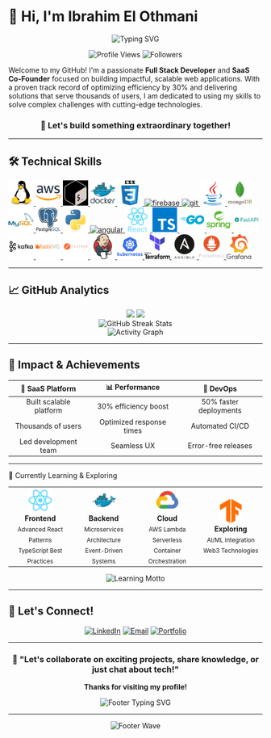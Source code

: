 # 👋 Hi, I'm Ibrahim El Othmani

<div align="center">
  <img src="https://readme-typing-svg.herokuapp.com?font=Fira+Code&size=28&duration=3000&pause=1000&color=58A6FF&center=true&vCenter=true&width=600&lines=Full+Stack+Developer;SaaS+Co-Founder;Problem+Solver;Innovation+Enthusiast" alt="Typing SVG" />
</div>

<p align="center">
  <img src="https://komarev.com/ghpvc/?username=ibrahimelothmani&label=Profile%20Views&color=58a6ff&style=flat-square" alt="Profile Views" />
  <img src="https://img.shields.io/github/followers/ibrahimelothmani?label=Followers&style=flat-square&color=58a6ff" alt="Followers" />
</p>

Welcome to my GitHub! I'm a passionate **Full Stack Developer** and **SaaS Co-Founder** focused on building impactful, scalable web applications. With a proven track record of optimizing efficiency by 30% and delivering solutions that serve thousands of users, I am dedicated to using my skills to solve complex challenges with cutting-edge technologies.

<div align="center">
  <h3>🚀 Let's build something extraordinary together!</h3>
</div>

---

## 🛠️ Technical Skills

<p align="left">
  <!-- Linux -->
<a href="https://www.linux.org/" rel="nofollow">
  <img src="https://raw.githubusercontent.com/devicons/devicon/master/icons/linux/linux-original.svg" alt="linux" width="50" height="50" style="max-width: 100%; background-color: transparent;">
</a>

  <!-- AWS -->
  <a href="https://aws.amazon.com" rel="nofollow">
    <img src="https://raw.githubusercontent.com/devicons/devicon/master/icons/amazonwebservices/amazonwebservices-original-wordmark.svg" alt="aws" width="50" height="50" style="max-width: 100%;">
  </a>
  
<!-- Bash -->
<a href="https://www.gnu.org/software/bash/" rel="nofollow">
  <img src="https://raw.githubusercontent.com/devicons/devicon/master/icons/bash/bash-original.svg" alt="bash" width="50" height="50" style="max-width: 100%; filter: invert(1);">
</a>
  
  <!-- Docker -->
  <a href="https://www.docker.com/" rel="nofollow">
    <img src="https://raw.githubusercontent.com/devicons/devicon/master/icons/docker/docker-original-wordmark.svg" alt="docker" width="50" height="50" style="max-width: 100%;">
  </a>
  
  <!-- CSS3 -->
  <a href="https://www.w3schools.com/css/" rel="nofollow">
    <img src="https://raw.githubusercontent.com/devicons/devicon/master/icons/css3/css3-original-wordmark.svg" alt="css3" width="50" height="50" style="max-width: 100%;">
  </a>
  
  <!-- Firebase -->
  <a href="https://firebase.google.com/" rel="nofollow">
    <img src="https://camo.githubusercontent.com/f19579bd4b5f0b9812474d8109d5882710dad0399d94497a26ea79dc01dea234/68747470733a2f2f7777772e766563746f726c6f676f2e7a6f6e652f6c6f676f732f66697265626173652f66697265626173652d69636f6e2e737667" alt="firebase" width="50" height="50" style="max-width: 100%;">
  </a>
  
  <!-- Git -->
  <a href="https://git-scm.com/" rel="nofollow">
    <img src="https://camo.githubusercontent.com/ff5301ef7472dbdf522b776167a8af8c326299fe8175e53f6b052bbcc04533e3/68747470733a2f2f7777772e766563746f726c6f676f2e7a6f6e652f6c6f676f732f6769742d73636d2f6769742d73636d2d69636f6e2e737667" alt="git" width="50" height="50" style="max-width: 100%;">
  </a>
  
  <!-- Java -->
  <a href="https://www.java.com" rel="nofollow">
    <img src="https://raw.githubusercontent.com/devicons/devicon/master/icons/java/java-original.svg" alt="java" width="50" height="50" style="max-width: 100%;">
  </a>
  
  <!-- MongoDB -->
  <a href="https://www.mongodb.com/" rel="nofollow">
    <img src="https://raw.githubusercontent.com/devicons/devicon/master/icons/mongodb/mongodb-original-wordmark.svg" alt="mongodb" width="50" height="50" style="max-width: 100%;">
  </a>
  
  <!-- MySQL -->
  <a href="https://www.mysql.com/" rel="nofollow">
    <img src="https://raw.githubusercontent.com/devicons/devicon/master/icons/mysql/mysql-original-wordmark.svg" alt="mysql" width="50" height="50" style="max-width: 100%;">
  </a>

  <!-- PostgreSQL -->
  <a href="https://www.postgresql.org" rel="nofollow">
    <img src="https://raw.githubusercontent.com/devicons/devicon/master/icons/postgresql/postgresql-original-wordmark.svg" alt="postgresql" width="50" height="50" style="max-width: 100%;">
  </a>
  
  <!-- Python -->
  <a href="https://www.python.org" rel="nofollow">
    <img src="https://raw.githubusercontent.com/devicons/devicon/master/icons/python/python-original.svg" alt="python" width="50" height="50" style="max-width: 100%;">
  </a>

  <!-- Angular -->
  <a href="https://angular.io" rel="nofollow">
    <img src="https://camo.githubusercontent.com/02dd9abf6d6830d335436073ba11481772e6f21353cdaf72e6d4459c93dcb3ca/68747470733a2f2f616e67756c61722e696f2f6173736574732f696d616765732f6c6f676f732f616e67756c61722f616e67756c61722e737667" alt="angular" width="50" height="50" style="max-width: 100%;">
  </a>
  
  <!-- React -->
  <a href="https://reactjs.org/" rel="nofollow">
    <img src="https://raw.githubusercontent.com/devicons/devicon/master/icons/react/react-original-wordmark.svg" alt="react" width="50" height="50" style="max-width: 100%;">
  </a>
  
  <!-- TypeScript -->
  <a href="https://www.typescriptlang.org/" rel="nofollow">
    <img src="https://raw.githubusercontent.com/devicons/devicon/master/icons/typescript/typescript-original.svg" alt="typescript" width="50" height="50" style="max-width: 100%;">
  </a>

  <!-- Go -->
  <a href="https://golang.org" rel="nofollow">
    <img src="https://raw.githubusercontent.com/devicons/devicon/master/icons/go/go-original-wordmark.svg" alt="go" width="50" height="50" style="max-width: 100%;">
  </a>

  <!-- Spring Boot -->
<a href="https://spring.io/projects/spring-boot" rel="nofollow">
  <img src="https://raw.githubusercontent.com/devicons/devicon/master/icons/spring/spring-original-wordmark.svg" alt="spring-boot" width="50" height="50" style="max-width: 100%; background-color: transparent;">
</a>

<!-- FastAPI -->
<a href="https://fastapi.tiangolo.com/" rel="nofollow">
  <img src="https://raw.githubusercontent.com/devicons/devicon/master/icons/fastapi/fastapi-original-wordmark.svg" alt="fastapi" width="50" height="50" style="max-width: 100%; background-color: transparent;">
</a>

<!-- Kafka -->
<a href="https://kafka.apache.org/" rel="nofollow">
  <img src="https://raw.githubusercontent.com/devicons/devicon/master/icons/apachekafka/apachekafka-original-wordmark.svg" alt="kafka" width="50" height="50" style="max-width: 100%; background-color: transparent;">
</a>


<!-- RabbitMQ -->
<a href="https://www.rabbitmq.com/" rel="nofollow">
  <img src="https://raw.githubusercontent.com/devicons/devicon/master/icons/rabbitmq/rabbitmq-original-wordmark.svg" alt="rabbitmq" width="50" height="50" style="max-width: 100%; background-color: transparent;">
</a>

<!-- Postman -->
<a href="https://www.postman.com/" rel="nofollow">
  <img src="https://raw.githubusercontent.com/devicons/devicon/master/icons/postman/postman-original-wordmark.svg" alt="postman" width="50" height="50" style="max-width: 100%; background-color: transparent;">
</a>

<!-- Jenkins -->
<a href="https://www.jenkins.io/" rel="nofollow">
  <img src="https://raw.githubusercontent.com/devicons/devicon/master/icons/jenkins/jenkins-original.svg" alt="jenkins" width="50" height="50" style="max-width: 100%;">
</a>

  <!-- Kubernetes -->
  <a href="https://kubernetes.io/" rel="nofollow">
    <img src="https://raw.githubusercontent.com/devicons/devicon/master/icons/kubernetes/kubernetes-plain-wordmark.svg" alt="kubernetes" width="50" height="50" style="max-width: 100%;">
  </a>

  <!-- Terraform -->
  <a href="https://www.terraform.io/" rel="nofollow">
    <img src="https://raw.githubusercontent.com/devicons/devicon/master/icons/terraform/terraform-original-wordmark.svg" alt="terraform" width="50" height="50" style="max-width: 100%;">
  </a>

  <!-- Ansible -->
  <a href="https://www.ansible.com/" rel="nofollow">
    <img src="https://raw.githubusercontent.com/devicons/devicon/master/icons/ansible/ansible-original-wordmark.svg" alt="ansible" width="50" height="50" style="max-width: 100%;">
  </a>

  <!-- Prometheus -->
  <a href="https://prometheus.io/" rel="nofollow">
    <img src="https://raw.githubusercontent.com/devicons/devicon/master/icons/prometheus/prometheus-original-wordmark.svg" alt="prometheus" width="50" height="50" style="max-width: 100%;">
  </a>

  <!-- Grafana -->
  <a href="https://grafana.com/" rel="nofollow">
    <img src="https://raw.githubusercontent.com/devicons/devicon/master/icons/grafana/grafana-original-wordmark.svg" alt="grafana" width="50" height="50" style="max-width: 100%;">
  </a>
</p>

---

## 📈 GitHub Analytics

<div align="center">
  <img height="180em" src="https://github-readme-stats.vercel.app/api?username=ibrahimelothmani&show_icons=true&count_private=true&hide=prs&theme=tokyonight&hide_title=true&hide_border=true&bg_color=0d1117&title_color=58a6ff&icon_color=58a6ff&text_color=c9d1d9"/>
  <img height="180em" src="https://github-readme-stats.vercel.app/api/top-langs/?username=ibrahimelothmani&layout=compact&langs_count=8&theme=tokyonight&hide_title=true&hide_border=true&bg_color=0d1117&title_color=58a6ff&text_color=c9d1d9"/>
</div>

<div align="center">
  <img src="https://github-readme-streak-stats.herokuapp.com/?user=ibrahimelothmani&theme=tokyonight&hide_border=true&background=0d1117&stroke=58a6ff&ring=58a6ff&fire=58a6ff&currStreakLabel=c9d1d9&sideLabels=c9d1d9&currStreakNum=58a6ff&sideNums=58a6ff" alt="GitHub Streak Stats" />
</div>

<div align="center">
  <img src="https://github-readme-activity-graph.vercel.app/graph?username=ibrahimelothmani&theme=tokyo-night&hide_border=true&bg_color=0d1117&color=c9d1d9&line=58a6ff&point=58a6ff" alt="Activity Graph" />
</div>

---

## 🎯 Impact & Achievements

<div align="center">
  
| 🚀 **SaaS Platform** | 📊 **Performance** | 🔄 **DevOps** |
|:---:|:---:|:---:|
| Built scalable platform | 30% efficiency boost | 50% faster deployments |
| Thousands of users | Optimized response times | Automated CI/CD |
| Led development team | Seamless UX | Error-free releases |

</div>

---

🌱 Currently Learning & Exploring
<div align="center">
<table>
<tr>
<td align="center" width="25%">
<img src="https://raw.githubusercontent.com/devicons/devicon/master/icons/react/react-original.svg" width="48" height="48" alt="React"/>
<br><strong>Frontend</strong>
<br><sub>Advanced React Patterns</sub>
<br><sub>TypeScript Best Practices</sub>
</td>
<td align="center" width="25%">
<img src="https://raw.githubusercontent.com/devicons/devicon/master/icons/docker/docker-original.svg" width="48" height="48" alt="Microservices"/>
<br><strong>Backend</strong>
<br><sub>Microservices Architecture</sub>
<br><sub>Event-Driven Systems</sub>
</td>
<td align="center" width="25%">
<img src="https://raw.githubusercontent.com/devicons/devicon/master/icons/googlecloud/googlecloud-original.svg" width="48" height="48" alt="Cloud"/><br><strong>Cloud</strong>
<br><sub>AWS Lambda Serverless</sub>
<br><sub>Container Orchestration</sub>
</td>
<td align="center" width="25%">
<img src="https://raw.githubusercontent.com/devicons/devicon/master/icons/tensorflow/tensorflow-original.svg" width="48" height="48" alt="AI/ML"/>
<br><strong>Exploring</strong>
<br><sub>AI/ML Integration</sub>
<br><sub>Web3 Technologies</sub>
</td>
</tr>
</table>
</div>
<div align="center">
  <img src="https://readme-typing-svg.herokuapp.com?font=Fira+Code&size=16&duration=3000&pause=500&color=58A6FF&center=true&vCenter=true&width=600&lines=Always+learning+%F0%9F%93%9A;Building+the+future+%F0%9F%9A%80;One+commit+at+a+time+%F0%9F%92%BB" alt="Learning Motto" />
</div>

---

## 🤝 Let's Connect!

<div align="center">
  
[![LinkedIn](https://img.shields.io/badge/LinkedIn-0077B5?style=for-the-badge&logo=linkedin&logoColor=white)](https://www.linkedin.com/in/ibrahimelothmani)
[![Email](https://img.shields.io/badge/Email-D14836?style=for-the-badge&logo=gmail&logoColor=white)](mailto:ibrahimelothmanii@gmail.com)
[![Portfolio](https://img.shields.io/badge/Portfolio-FF5722?style=for-the-badge&logo=todoist&logoColor=white)](https://ibrahimelothmani.vercel.app)

</div>

---

<div align="center">
  
### 💬 "Let's collaborate on exciting projects, share knowledge, or just chat about tech!"

**Thanks for visiting my profile!** 

<img src="https://readme-typing-svg.herokuapp.com?font=Fira+Code&size=20&duration=2000&pause=1000&color=58A6FF&center=true&vCenter=true&width=400&lines=Happy+Coding!+%F0%9F%9A%80;Let's+Build+Together!+%E2%9C%A8;Innovation+Never+Stops!+%F0%9F%92%A1" alt="Footer Typing SVG" />

</div>

---

<div align="center">
  <img src="https://capsule-render.vercel.app/api?type=waving&color=58a6ff&height=120&section=footer&animation=fadeIn" alt="Footer Wave" />
</div>
